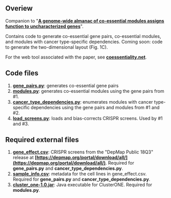 ## Overiew

Companion to "**[A genome-wide almanac of co-essential modules assigns function to uncharacterized genes](https://doi.org/10.1101/827071)**".

Contains code to generate co-essential gene pairs, co-essential modules, and modules with cancer type-specific dependencies. Coming soon: code to generate the two-dimensional layout (Fig. 1C). 

For the web tool associated with the paper, see **[coessentiality.net](coessentiality.net)**.

## Code files

1. **[gene_pairs.py](https://github.com/kundajelab/coessentiality/blob/master/gene_pairs.py)**: generates co-essential gene pairs
2. **[modules.py](https://github.com/kundajelab/coessentiality/blob/master/modules.py)**: generates co-essential modules using the gene pairs from #1.
3. **[cancer_type_dependencies.py](https://github.com/kundajelab/coessentiality/blob/master/cancer_type_dependencies.py)**: enumerates modules with cancer type-specific dependencies using the gene pairs and modules from #1 and #2.
4. **[load_screens.py](https://github.com/kundajelab/coessentiality/blob/master/load_screens.py)**: loads and bias-corrects CRISPR screens. Used by #1 and #3.

## Required external files

1. **[gene_effect.csv](https://ndownloader.figshare.com/files/12704099)**: CRISPR screens from the "DepMap Public 18Q3" release at **[https://depmap.org/portal/download/all/](https://depmap.org/portal/download/all/)**. Required for **gene_pairs.py** and **cancer_type_dependencies.py**.
2. **[sample_info.csv](https://ndownloader.figshare.com/files/12704612)**: metadata for the cell lines in gene_effect.csv. Required for **gene_pairs.py** and **cancer_type_dependencies.py**.
3. **[cluster_one-1.0.jar](https://www.paccanarolab.org/static_content/clusterone/cluster_one-1.0.jar)**: Java executable for ClusterONE. Required for **modules.py**.
